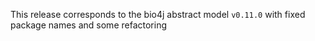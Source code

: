 This release corresponds to the bio4j abstract model `v0.11.0` with fixed package names and some refactoring
